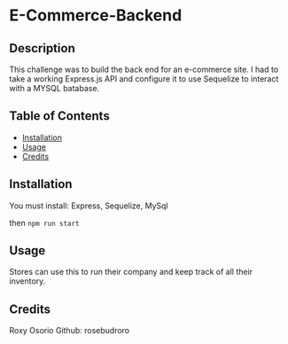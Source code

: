 # E-Commerce-Backend

## Description

This challenge was to build the back end for an e-commerce site. I had to take a working Express.js API and configure it to use Sequelize to interact with a MYSQL batabase. 

## Table of Contents 


- [Installation](#installation)
- [Usage](#usage)
- [Credits](#credits)

## Installation

You must install: Express, Sequelize, MySql

then `npm run start`

## Usage

Stores can use this to run their company and keep track of all their inventory.

## Credits

Roxy Osorio
Github: rosebudroro